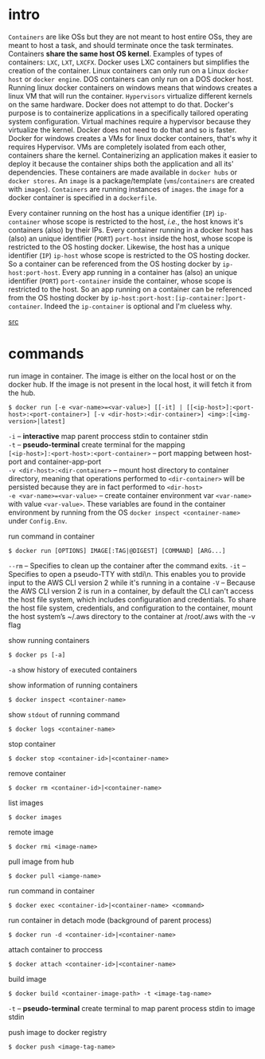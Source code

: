 # intro

`Containers` are like OSs but they are not meant to host entire OSs, they are meant to host a task, and should terminate once the task terminates. Containers **share the same host OS kernel**. Examples of types of containers: `LXC`, `LXT`, `LXCFX`. Docker uses LXC containers but simplifies the creation of the container. Linux containers can only run on a Linux `docker host` or `docker engine`. DOS containers can only run on a DOS docker host.
Running linux docker containers on windows means that windows creates a linux VM that will run the container. `Hypervisors` virtualize different kernels on the same hardware. Docker does not attempt to do that. Docker's purpose is to containerize applications in a specifically tailored operating system configuration. Virtual machines require a hypervisor because they virtualize the kernel. Docker does not need to do that and so is faster. Docker for windows creates a VMs for linux docker containers, that's why it requires Hypervisor. VMs are completely isolated from each other, containers share the kernel. Containerizing an application makes it easier to deploy it because the container ships both the application and all its' dependencies. These containers are made available in `docker hubs` or `docker stores`. An `image` is a package/template (`vms`/`containers` are created with `images`). `Containers` are running instances of `images`. the `image` for a docker container is specified in a `dockerfile`.

Every container running on the host has a unique identifier (`IP`) `ip-container` whose scope is restricted to the host, *i.e.*, the host knows it's containers (also) by their IPs. Every container running in a docker host has (also) an unique identifier (`PORT`) `port-host` inside the host, whose scope is restricted to the OS hosting docker. Likewise, the host has a unique identifier (`IP`) `ip-host` whose scope is restricted to the OS hosting docker. So a container can be referenced from the OS hosting docker by `ip-host:port-host`. Every app running in a container has (also) an unique identifier (`PORT`) `port-container` inside the container, whose scope is restricted to the host. So an app running on a container can be referenced from the OS hosting docker by `ip-host:port-host:[ip-container:]port-container`. Indeed the `ip-container` is optional and I'm clueless why.

[src](https://www.youtube.com/watch?v=fqMOX6JJhGo)

# commands

run image in container. The image is either on the local host or on the docker hub. If the image is not present in the local host, it will fetch it from the hub.

    $ docker run [-e <var-name>=<var-value>] [[-it] | [[<ip-host>]:<port-host>:<port-container>] [-v <dir-host>:<dir-container>] <img>:[<img-version>|latest]

`-i` – **interactive** map parent proccess stdin to container stdin  
`-t` – **pseudo-terminal** create terminal for the mapping  
`[<ip-host>]:<port-host>:<port-container>` – port mapping between host-port and container-app-port  
`-v <dir-host>:<dir-container>` – mount host directory to container directory, meaning that operations performed to `<dir-container>` will be persisted because they are in fact performed to `<dir-host>`  
`-e <var-name>=<var-value>` – create container environment var `<var-name>` with value `<var-value>`. These variables are found in the container environment by running from the OS `docker inspect <container-name>` under `Config.Env`.      

run command in container

    $ docker run [OPTIONS] IMAGE[:TAG|@DIGEST] [COMMAND] [ARG...]

`--rm` – Specifies to clean up the container after the command exits.
`-it` – Specifies to open a pseudo-TTY with stdi\n. This enables you to provide input to the AWS CLI version 2 while it's running in a containe
`-V` – Because the AWS CLI version 2 is run in a container, by default the CLI can't access the host file system, which includes configuration and credentials. To share the host file system, credentials, and configuration to the container, mount the host system’s ~/.aws directory to the container at /root/.aws with the -v flag

show running containers

    $ docker ps [-a]

`-a` show history of executed containers

show information of running containers

    $ docker inspect <container-name>

show `stdout` of running command

    $ docker logs <container-name>

stop container

    $ docker stop <container-id>|<container-name>

remove container

    $ docker rm <container-id>|<container-name>

list images

    $ docker images

remote image

    $ docker rmi <image-name>

pull image from hub

    $ docker pull <iamge-name>

run command in container

    $ docker exec <container-id>|<container-name> <command>

run container in detach mode (background of parent process)

    $ docker run -d <container-id>|<container-name>

attach container to proccess

    $ docker attach <container-id>|<container-name>

build image

    $ docker build <container-image-path> -t <image-tag-name> 

`-t` – **pseudo-terminal** create terminal to map parent process stdin to image stdin  

push image to docker registry

    $ docker push <image-tag-name>